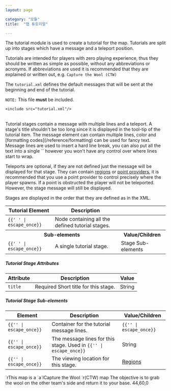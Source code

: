 ```yaml
---
layout: page

category: "모듈"
title:  "맵 튜토리얼"

---
```


The tutorial module is used to create a tutorial for the map. Tutorials are split up into stages which have a message and a teleport position.

Tutorials are intended for players with zero playing experience, thus they should be written as simple as possible, without any abbreviations or acronyms. If abbreviations are used it is recommended that they are explained or written out, e.g. `Capture the Wool (CTW)`

The `tutorial.xml` defines the default messages that will be sent at the beginning and end of the tutorial.

`NOTE:` This file **must** be included.

    <include src="tutorial.xml"/>

<br/>
Tutorial stages contain a message with multiple lines and a teleport. A stage's title shouldn't be too long since it is displayed in the tool-tip of the tutorial item.
The message element can contain multiple lines, color and [formatting codes](/reference/formatting) can be used for fancy text. Message lines are used to insert a hard line break, you can also put all the text into a single `<line>` however you won't have any control over where lines start to wrap.

Teleports are optional, if they are not defined just the message will be displayed for that stage. They can contain [regions](/modules/regions) or [point providers](/modules/regions#pointProviders), it is recommended that you use a point provider to control precisely where the player spawns. If a point is obstructed the player will not be teleported. However, the stage message will still be displayed.

Stages are displayed in the order that they are defined as in the XML.

<div class='table-responsive'>
  <table class='table table-striped table-condensed'>
    <thead>
      <tr>
        <th>Tutorial Element</th>
        <th>Description</th>
        <th></th>
      </tr>
    </thead>
    <tbody>
      <tr>
        <td>
          <span class='highlight'>
            <code>{{'<tutorial> </tutorial>' | escape_once}}</code>
          </span>
        </td>
        <td>Node containing all the defined tutorial stages.</td>
        <td></td>
      </tr>
      <tr>
        <th colspan='2'>Sub-elements</th>
        <th>Value/Children</th>
      </tr>
      <tr>
        <td>
          <span class='highlight'>
            <code>{{'<stage> </stage>' | escape_once}}</code>
          </span>
        </td>
        <td>
          A single tutorial stage.
        </td>
        <td>
          <span class='label label-default'>Stage Sub-elements</span>
        </td>
      </tr>
    </tbody>
  </table>
</div>
<h5>Tutorial Stage Attributes</h5>
<div class='table-responsive'>
  <table class='table table-striped table-condensed'>
    <thead>
      <tr>
        <th>Attribute</th>
        <th>Description</th>
        <th>Value</th>
      </tr>
    </thead>
    <tbody>
      <tr>
        <td>
          <code>title</code>
        </td>
        <td>
          <span class='label label-danger'>Required</span>
          Short title for this stage.
        </td>
        <td>
          <span class='label label-primary'>String</span>
        </td>
      </tr>
    </tbody>
  </table>
</div>
<h5>Tutorial Stage Sub-elements</h5>
<div class='table-responsive'>
  <table class='table table-striped table-condensed'>
    <thead>
      <tr>
        <th>Element</th>
        <th>Description</th>
        <th>Value/Children</th>
      </tr>
    </thead>
    <tbody>
      <tr>
        <td>
          <span class='highlight'>
            <code>{{'<message>' | escape_once}}</code>
          </span>
        </td>
        <td>Container for the tutorial message lines.</td>
        <td>
          <code>{{'<line>' | escape_once}}</code>
        </td>
      </tr>
      <tr>
        <td>
          <span class='highlight'>
            <code>{{'<line>' | escape_once}}</code>
          </span>
        </td>
        <td>
          The message lines for this stage. Used in
          <code>{{'<message>' | escape_once}}</code>
        </td>
        <td>
          <span class='label label-primary'>String</span>
        </td>
      </tr>
      <tr>
        <td>
          <span class='highlight'>
            <code>{{'<teleport>' | escape_once}}</code>
          </span>
        </td>
        <td>The viewing location for this stage.</td>
        <td>
          <a href='/modules/regions'>Regions</a>
        </td>
      </tr>
    </tbody>
  </table>
</div>
    <tutorial>
        <stage title="Capture the Wool">
            <message>
                <line>`rThis map is a `a`lCapture the Wool `r(CTW) map</line>
                <line>The objective is to grab the wool on the other team's side and return it to your base.</line>
            </message>
            <teleport>
                <point yaw="90" pitch="50">44,60,0</point>
            </teleport>
        </stage>
        <!-- next stages -->
    </tutorial>
